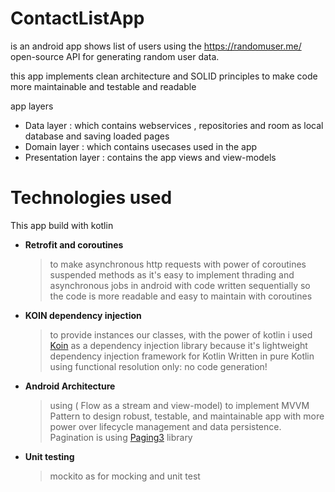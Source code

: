 # ContactListApp
 is an android app shows list of users using the https://randomuser.me/  open-source API for generating random user data.
 
this app  implements clean architecture and SOLID principles to make code more maintainable and testable and readable

app layers
- Data layer : which contains webservices , repositories and room as local database and saving loaded pages 
- Domain layer : which contains usecases used in the app
- Presentation layer : contains the app views and view-models

# Technologies used
This app build with kotlin
- **Retrofit and coroutines**
   >to make asynchronous  http requests with power of coroutines suspended methods as it's easy to implement thrading and asynchronous jobs in android with code written sequentially  so the code is more readable and easy to maintain with coroutines

-  **KOIN dependency injection**
   > to provide instances our classes, with the power of kotlin i used  [Koin](https://insert-koin.io)  as a dependency injection library because it's  lightweight dependency injection framework for Kotlin Written in pure Kotlin using functional resolution only:  no code generation!

-  **Android Architecture**
   > using ( Flow as a stream and view-model) to implement MVVM Pattern to design robust, testable, and maintainable app with more power over lifecycle management and data persistence.
   > Pagination is using [Paging3](https://developer.android.com/topic/libraries/architecture/paging/v3-overview) library 
-  **Unit testing**
   > mockito as for mocking and unit test




